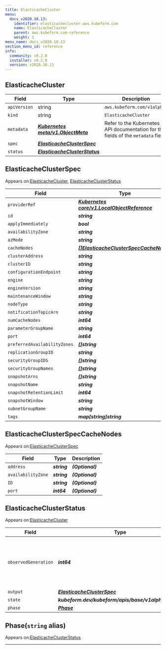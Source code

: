 ```yaml
---
title: ElasticacheCluster
menu:
  docs_v2020.10.13:
    identifier: elasticachecluster-aws.kubeform.com
    name: ElasticacheCluster
    parent: aws.kubeform.com-reference
    weight: 1
menu_name: docs_v2020.10.13
section_menu_id: reference
info:
  community: v0.2.0
  installer: v0.2.0
  version: v2020.10.13
---
```


## ElasticacheCluster
| Field | Type | Description |
| ------ | ----- | ----------- |
| `apiVersion` | string | `aws.kubeform.com/v1alpha1` |
|    `kind` | string | `ElasticacheCluster` |
| `metadata` | ***[Kubernetes meta/v1.ObjectMeta](https://kubernetes.io/docs/reference/generated/kubernetes-api/v1.13/#objectmeta-v1-meta)***|Refer to the Kubernetes API documentation for the fields of the `metadata` field.|
| `spec` | ***[ElasticacheClusterSpec](#elasticacheclusterspec)***||
| `status` | ***[ElasticacheClusterStatus](#elasticacheclusterstatus)***||
## ElasticacheClusterSpec

Appears on:[ElasticacheCluster](#elasticachecluster), [ElasticacheClusterStatus](#elasticacheclusterstatus)

| Field | Type | Description |
| ------ | ----- | ----------- |
| `providerRef` | ***[Kubernetes core/v1.LocalObjectReference](https://kubernetes.io/docs/reference/generated/kubernetes-api/v1.13/#localobjectreference-v1-core)***||
| `id` | ***string***||
| `applyImmediately` | ***bool***| ***(Optional)*** |
| `availabilityZone` | ***string***| ***(Optional)*** |
| `azMode` | ***string***| ***(Optional)*** |
| `cacheNodes` | ***[[]ElasticacheClusterSpecCacheNodes](#elasticacheclusterspeccachenodes)***| ***(Optional)*** |
| `clusterAddress` | ***string***| ***(Optional)*** |
| `clusterID` | ***string***||
| `configurationEndpoint` | ***string***| ***(Optional)*** |
| `engine` | ***string***| ***(Optional)*** |
| `engineVersion` | ***string***| ***(Optional)*** |
| `maintenanceWindow` | ***string***| ***(Optional)*** |
| `nodeType` | ***string***| ***(Optional)*** |
| `notificationTopicArn` | ***string***| ***(Optional)*** |
| `numCacheNodes` | ***int64***| ***(Optional)*** |
| `parameterGroupName` | ***string***| ***(Optional)*** |
| `port` | ***int64***| ***(Optional)*** |
| `preferredAvailabilityZones` | ***[]string***| ***(Optional)*** |
| `replicationGroupID` | ***string***| ***(Optional)*** |
| `securityGroupIDS` | ***[]string***| ***(Optional)*** |
| `securityGroupNames` | ***[]string***| ***(Optional)*** |
| `snapshotArns` | ***[]string***| ***(Optional)*** |
| `snapshotName` | ***string***| ***(Optional)*** |
| `snapshotRetentionLimit` | ***int64***| ***(Optional)*** |
| `snapshotWindow` | ***string***| ***(Optional)*** |
| `subnetGroupName` | ***string***| ***(Optional)*** |
| `tags` | ***map[string]string***| ***(Optional)*** |
## ElasticacheClusterSpecCacheNodes

Appears on:[ElasticacheClusterSpec](#elasticacheclusterspec)

| Field | Type | Description |
| ------ | ----- | ----------- |
| `address` | ***string***| ***(Optional)*** |
| `availabilityZone` | ***string***| ***(Optional)*** |
| `ID` | ***string***| ***(Optional)*** |
| `port` | ***int64***| ***(Optional)*** |
## ElasticacheClusterStatus

Appears on:[ElasticacheCluster](#elasticachecluster)

| Field | Type | Description |
| ------ | ----- | ----------- |
| `observedGeneration` | ***int64***| ***(Optional)*** Resource generation, which is updated on mutation by the API Server.|
| `output` | ***[ElasticacheClusterSpec](#elasticacheclusterspec)***| ***(Optional)*** |
| `state` | ***kubeform.dev/kubeform/apis/base/v1alpha1.State***| ***(Optional)*** |
| `phase` | ***[Phase](#phase)***| ***(Optional)*** |
## Phase(`string` alias)

Appears on:[ElasticacheClusterStatus](#elasticacheclusterstatus)

---
